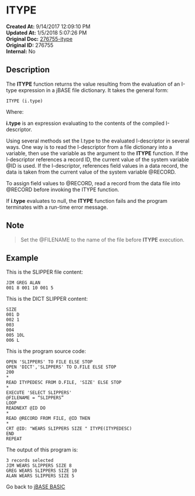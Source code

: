 # ITYPE

**Created At:** 9/14/2017 12:09:10 PM  
**Updated At:** 1/5/2018 5:07:26 PM  
**Original Doc:** [276755-itype](https://docs.jbase.com/36868-jbase-basic/276755-itype)  
**Original ID:** 276755  
**Internal:** No  

## Description

The **ITYPE** function returns the value resulting from the evaluation of an I-type expression in a jBASE file dictionary. It takes the general form:

```
ITYPE (i.type)
```

Where:

**i.type** is an expression evaluating to the contents of the compiled I-descriptor.

[comment]: <> (The Idescriptor must be compiled before the **ITYPE** function uses it; otherwise, a run-time error message results.)

Using several methods set the I.type to the evaluated I-descriptor in several ways. One way is to read the I-descriptor from a file dictionary into a variable, then use the variable as the argument to the **ITYPE** function. If the I-descriptor references a record ID, the current value of the system variable @ID is used. If the I-descriptor, references field values in a data record, the data is taken from the current value of the system variable @RECORD.

To assign field values to @RECORD, read a record from the data file into @RECORD before invoking the ITYPE function.

If **i.type** evaluates to null, the **ITYPE** function fails and the program terminates with a run-time error message.

## Note

> Set the @FILENAME to the name of the file before **ITYPE** execution.

## Example

This is the SLIPPER file content:

```
JIM GREG ALAN
001 8 001 10 001 5
```

This is the DICT SLIPPER content:

```
SIZE
001 D
002 1
003
004
005 10L
006 L
```

This is the program source code:

```
OPEN 'SLIPPERS' TO FILE ELSE STOP
OPEN 'DICT','SLIPPERS' TO D.FILE ELSE STOP
200
*
READ ITYPEDESC FROM D.FILE, 'SIZE' ELSE STOP
*
EXECUTE 'SELECT SLIPPERS'
@FILENAME = “SLIPPERS”
LOOP
READNEXT @ID DO
*
READ @RECORD FROM FILE, @ID THEN
*
CRT @ID: "WEARS SLIPPERS SIZE " ITYPE(ITYPEDESC)
END
REPEAT
```

The output of this program is:

```
3 records selected
JIM WEARS SLIPPERS SIZE 8
GREG WEARS SLIPPERS SIZE 10
ALAN WEARS SLIPPERS SIZE 5
```

Go back to [jBASE BASIC](./../README.md)
